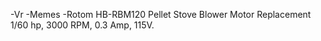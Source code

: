 -Vr
-Memes
-Rotom HB-RBM120 Pellet Stove Blower Motor Replacement 1/60 hp, 3000 RPM, 0.3 Amp, 115V.
